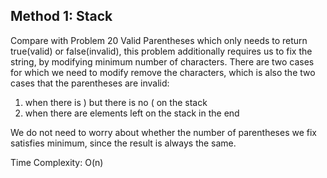 ## Method 1: Stack

Compare with Problem 20 Valid Parentheses which only needs to return true(valid) or false(invalid), this problem additionally requires 
us to fix the string, by modifying minimum number of characters. There are two cases for which we need to modify remove the characters,
which is also the two cases that the parentheses are invalid:
1) when there is ) but there is no ( on the stack
2) when there are elements left on the stack in the end

We do not need to worry about whether the number of parentheses we fix satisfies minimum, since the result is always the same.

Time Complexity: O(n)
